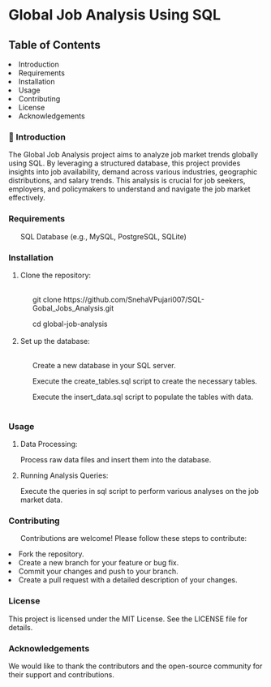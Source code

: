 <h1>Global Job Analysis Using SQL </h1>
<h2>Table of Contents</h2>
<li>Introduction</li>
 <li>Requirements</li>
<li>Installation</li>

<li>Usage</li>

<li>Contributing</li>
<li>License</li>
<li>Acknowledgements</li>
<h3> 📝 Introduction</h3>
<p>The Global Job Analysis project aims to analyze job market trends globally using SQL. By leveraging a structured database, this project provides insights into job availability, demand across various industries, geographic distributions, and salary trends. This analysis is crucial for job seekers, employers, and policymakers to understand and navigate the job market effectively.</p>


<h3> Requirements</h3>
<ul>SQL Database (e.g., MySQL, PostgreSQL, SQLite)</ul>

<h3>Installation </h3>
<ol type = "1"> <li>Clone the repository:</li> </br>
<ul>git clone https://github.com/SnehaVPujari007/SQL-Gobal_Jobs_Analysis.git</ul>
<ul>cd global-job-analysis</ul> </br>

<li>Set up the database: </li> </br>
<ul>Create a new database in your SQL server.</ul>
<ul>Execute the create_tables.sql script to create the necessary tables.</ul>
<ul>Execute the insert_data.sql script to populate the tables with data.</ul>
</br>

</ol>


<h3>Usage </h3>
<ol type = "1">
<li>Data Processing:</li>

<p>Process raw data files and insert them into the database. </p>

<li>Running Analysis Queries: </li>

<p>Execute the queries in sql script to perform various analyses on the job market data.  </p>


</ol>

<h3>Contributing </h3>
<ul>Contributions are welcome! Please follow these steps to contribute:</ul>

<li>Fork the repository. </li>
<li>Create a new branch for your feature or bug fix.</li>
<li>Commit your changes and push to your branch.</li>
<li>Create a pull request with a detailed description of your changes.</li>
<h3>License</h3>
<p>This project is licensed under the MIT License. See the LICENSE file for details.</p>

<h3>Acknowledgements </h3>
<p>We would like to thank the contributors and the open-source community for their support and contributions.</p>
